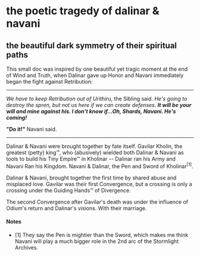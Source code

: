 # the poetic tragedy of dalinar & navani
## the beautiful dark symmetry of their spiritual paths
This small doc was inspired by one beautiful yet tragic moment at the end of Wind and Truth, when Dalinar gave up Honor and Navani immediately began the fight against Retribution:

---

*We have to keep Retribution out of Urithiru*, the Sibling said.  *He's going to destroy the spren, but not us here if we can create defenses.* ***It will be your will and mine against his.  I don't know if...Oh, Shards, Navani.  He's coming!***

**"Do it!"** Navani said.

---

Dalinar & Navani were brought together by fate itself.  Gavilar Kholin, the greatest (petty) king™, who (abusively) wielded both Dalinar & Navani as tools to build his Tiny Empire™ in Kholinar -- Dalinar ran his Army and Navani Ran his Kingdom.  Navani & Dalinar, the Pen and Sword of Kholinar<sup>[1]</sup>.

Dalinar & Navani, brought together the first time by shared abuse and misplaced love.  Gavilar was their first Convergence, but a crossing is only a crossing under the Guiding Hands™ of Divergence.

The second Convergence after Gavilar's death was under the influence of Odium's return and Dalinar's visions.  With their marriage.

#### Notes
+ \[1] They say the Pen is mightier than the Sword, which makes me think Navani will play a much bigger role in the 2nd arc of the Stormlight Archives.
